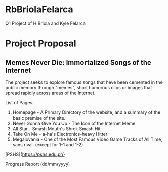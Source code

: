 # RbBriolaFelarca
Q1 Project of H Briola and Kyle Felarca

# Project Proposal
## Memes Never Die: Immortalized Songs of the Internet

The project seeks to explore famous songs that heve been cemented in the public memory
through "memes", short humorous clips or images that spread rapidly across areas of the Internet.


List of Pages:
  1. Homepage - A Primary Directory of the website, and a summary of the basic premise of the site.
  2. Never Gonna Give You Up - The Icon of the Internet Meme
  3. All Star - Smash Mouth's Shrek Smash Hit
  3. Take On Me - a-ha's Electronics-heavy Hitter
  4. Megalovania - One of the Most Famous Video Game Tracks of All Time, sans rival.
    (except for 1-1 and 1-2)

[PSHS]{https://pshs.edu.ph}

Progress Report (dd/mm/yyyy)

